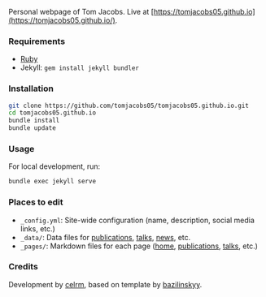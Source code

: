 Personal webpage of Tom Jacobs. Live at [https://tomjacobs05.github.io](https://tomjacobs05.github.io/).

### Requirements

* [Ruby](https://www.ruby-lang.org/en/)
* Jekyll: `gem install jekyll bundler`

### Installation

```bash
git clone https://github.com/tomjacobs05/tomjacobs05.github.io.git
cd tomjacobs05.github.io
bundle install
bundle update
```

### Usage

For local development, run:

```bash
bundle exec jekyll serve
```

### Places to edit

* `_config.yml`: Site-wide configuration (name, description, social media links, etc.)
* `_data/`: Data files for [publications](_data/publications.yml), [talks](_data/talks.yml), [news](_data/news.yml), etc.
* `_pages/`: Markdown files for each page ([home](_pages/home.md), [publications](_pages/publications.md), [talks](_pages/talks.md), etc.)


### Credits

Development by [celrm](https://celrm.github.io), based on template by [bazilinskyy](https://bazilinskyy.github.io).
